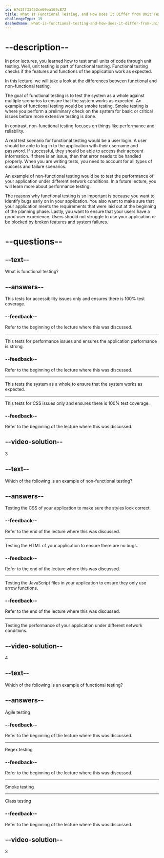 ```yaml
---
id: 67d2ff33452ce69ea169c872
title: What Is Functional Testing, and How Does It Differ from Unit Testing?
challengeType: 19
dashedName: what-is-functional-testing-and-how-does-it-differ-from-unit-testing
---
```


# --description--

In prior lectures, you learned how to test small units of code through unit testing. Well, unit testing is part of functional testing. Functional testing checks if the features and functions of the application work as expected.

In this lecture, we will take a look at the differences between functional and non-functional testing.

The goal of functional testing is to test the system as a whole against multiple scenarios to ensure that the system works as expected. An example of functional testing would be smoke testing. Smoke testing is where you perform a preliminary check on the system for basic or critical issues before more extensive testing is done.

In contrast, non-functional testing focuses on things like performance and reliability.

A real test scenario for functional testing would be a user login. A user should be able to log in to the application with their username and password. If successful, they should be able to access their account information. If there is an issue, then that error needs to be handled properly. When you are writing tests, you need to account for all types of success and failure scenarios.

An example of non-functional testing would be to test the performance of your application under different network conditions. In a future lecture, you will learn more about performance testing.

The reasons why functional testing is so important is because you want to identify bugs early on in your application. You also want to make sure that your application meets the requirements that were laid out at the beginning of the planning phase. Lastly, you want to ensure that your users have a good user experience. Users should not struggle to use your application or be blocked by broken features and system failures.

# --questions--

## --text--

What is functional testing?

## --answers--

This tests for accessibility issues only and ensures there is 100% test coverage.

### --feedback--

Refer to the beginning of the lecture where this was discussed.

---

This tests for performance issues and ensures the application performance is strong.

### --feedback--

Refer to the beginning of the lecture where this was discussed.

---

This tests the system as a whole to ensure that the system works as expected.

---

This tests for CSS issues only and ensures there is 100% test coverage.

### --feedback--

Refer to the beginning of the lecture where this was discussed.

## --video-solution--

3

## --text--

Which of the following is an example of non-functional testing?

## --answers--

Testing the CSS of your application to make sure the styles look correct.

### --feedback--

Refer to the end of the lecture where this was discussed.

---

Testing the HTML of your application to ensure there are no bugs.

### --feedback--

Refer to the end of the lecture where this was discussed.

---

Testing the JavaScript files in your application to ensure they only use arrow functions.

### --feedback--

Refer to the end of the lecture where this was discussed.

---

Testing the performance of your application under different network conditions.

## --video-solution--

4

## --text--

Which of the following is an example of functional testing?

## --answers--

Agile testing

### --feedback--

Refer to the beginning of the lecture where this was discussed.

---

Regex testing

### --feedback--

Refer to the beginning of the lecture where this was discussed.

---

Smoke testing

---

Class testing

### --feedback--

Refer to the beginning of the lecture where this was discussed.

## --video-solution--

3
